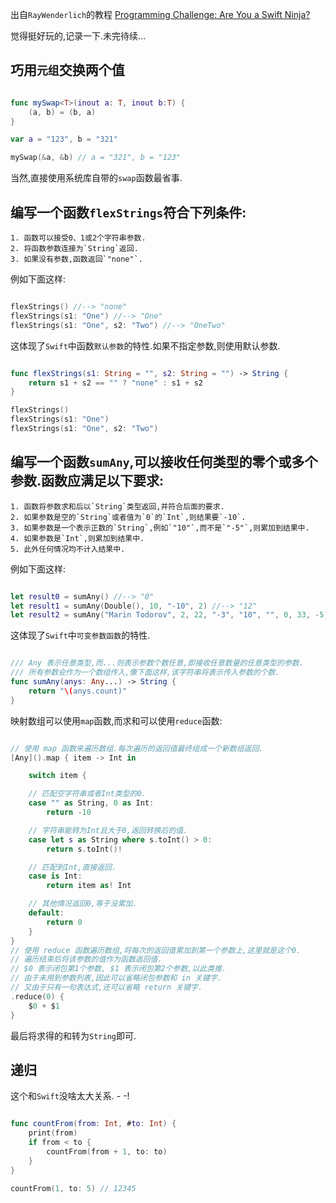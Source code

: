 出自`RayWenderlich`的教程 [Programming Challenge: Are You a Swift Ninja? ](http://www.raywenderlich.com/76349/swift-ninja-part-1)

觉得挺好玩的,记录一下.未完待续...

## 巧用`元组`交换两个值

```swift

func mySwap<T>(inout a: T, inout b:T) {
    (a, b) = (b, a)
}

var a = "123", b = "321"

mySwap(&a, &b) // a = "321", b = "123"

```
当然,直接使用系统库自带的`swap`函数最省事.

## 编写一个函数`flexStrings`符合下列条件:

    1. 函数可以接受0、1或2个字符串参数.
    2. 将函数参数连接为`String`返回.
    3. 如果没有参数,函数返回`"none"`.

例如下面这样:

```swift

flexStrings() //--> "none"  
flexStrings(s1: "One") //--> "One"  
flexStrings(s1: "One", s2: "Two") //--> "OneTwo"

```

这体现了`Swift`中函数`默认参数`的特性.如果不指定参数,则使用默认参数.

```swift

func flexStrings(s1: String = "", s2: String = "") -> String {
    return s1 + s2 == "" ? "none" : s1 + s2
}

flexStrings()
flexStrings(s1: "One")
flexStrings(s1: "One", s2: "Two")

```

## 编写一个函数`sumAny`,可以接收任何类型的零个或多个参数.函数应满足以下要求: 

    1. 函数将参数求和后以`String`类型返回,并符合后面的要求.
    2. 如果参数是空的`String`或者值为`0`的`Int`,则结果要`-10`.
    3. 如果参数是一个表示正数的`String`,例如`"10"`,而不是`"-5"`,则累加到结果中.
    4. 如果参数是`Int`,则累加到结果中.
    5. 此外任何情况均不计入结果中.

例如下面这样:

```swift

let result0 = sumAny() //--> "0"
let result1 = sumAny(Double(), 10, "-10", 2) //--> "12"
let result2 = sumAny("Marin Todorov", 2, 22, "-3", "10", "", 0, 33, -5) //--> "42"

```

这体现了`Swift`中`可变参数函数`的特性.

```swift

/// Any 表示任意类型,而...则表示参数个数任意,即接收任意数量的任意类型的参数.
/// 所有参数会作为一个数组传入,像下面这样,该字符串将表示传入参数的个数.
func sumAny(anys: Any...) -> String {
    return "\(anys.count)"
}

```

映射数组可以使用`map`函数,而求和可以使用`reduce`函数:

```swift

// 使用 map 函数来遍历数组.每次遍历的返回值最终组成一个新数组返回.
[Any]().map { item -> Int in

    switch item {

    // 匹配空字符串或者Int类型的0.
    case "" as String, 0 as Int:
        return -10

    // 字符串能转为Int且大于0,返回转换后的值.
    case let s as String where s.toInt() > 0:
        return s.toInt()!

    // 匹配到Int,直接返回.
    case is Int:
        return item as! Int

    // 其他情况返回0,等于没累加.
    default:
        return 0
    }
}
// 使用 reduce 函数遍历数组,将每次的返回值累加到第一个参数上,这里就是这个0.
// 遍历结束后将该参数的值作为函数返回值.
// $0 表示闭包第1个参数, $1 表示闭包第2个参数,以此类推.
// 由于未用到参数列表,因此可以省略闭包参数和 in 关键字.
// 又由于只有一句表达式,还可以省略 return 关键字.
.reduce(0) {
    $0 + $1
}

```

最后将求得的和转为`String`即可.

## 递归

这个和`Swift`没啥太大关系. - -!

```swift

func countFrom(from: Int, #to: Int) {
    print(from)
    if from < to {
        countFrom(from + 1, to: to)
    }
}

countFrom(1, to: 5) // 12345

```
